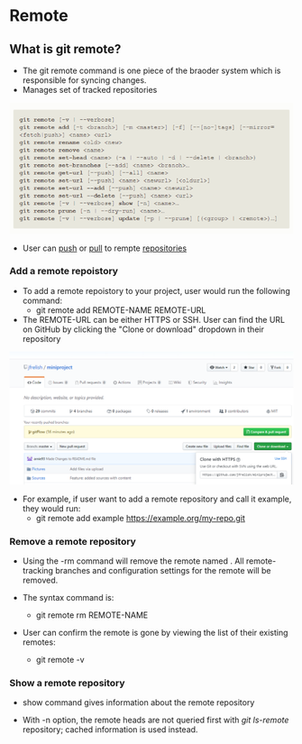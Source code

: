 # Remote

## What is git remote?

* The git remote command is one piece of the braoder system which is responsible for syncing changes.
* Manages set of tracked repositories

![Remote](/Images/Remote.PNG)

* User can [push](https://github.com/jfrelish/miniproject/blob/gitFlow/GitFlow/push.md) or [pull](https://github.com/jfrelish/miniproject/blob/gitFlow/GitFlow/pull.md) to rempte [repositories](https://github.com/jfrelish/miniproject/blob/gitFlow/GitFlow/repo.md)

### Add a remote repoistory

* To add a remote repoistory to your project, user would run the following command:
	* git remote add REMOTE-NAME REMOTE-URL
* The REMOTE-URL can be either HTTPS or SSH. User can find the URL on GitHub by clicking the "Clone or download" dropdown in their repository

![CloneDownload](/Images/CloneDownload.PNG)

* For example, if user want to add a remote repository and call it example, they would run:
	* git remote add example https://example.org/my-repo.git

### Remove a remote repository

* Using the -rm command will remove the remote named <name>. All remote-tracking branches and configuration settings for the remote will be removed.

* The syntax command is:
	* git remote rm REMOTE-NAME
* User can confirm the remote is gone by viewing the list of their existing remotes:
	* git remote -v

### Show a remote repository

* show command gives information about the remote repository

* With -n option, the remote heads are not queried first with *git ls-remote* repository; cached information is used instead.


